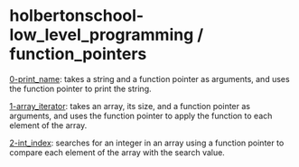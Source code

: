 # holbertonschool-low_level_programming / function_pointers

[0-print_name](https://github.com/jGohan-cpu/holbertonschool-low_level_programming/blob/master/function_pointers/0-print_name.c): takes a string and a function pointer as arguments, and uses the function pointer to print the string.

[1-array_iterator](https://github.com/jGohan-cpu/holbertonschool-low_level_programming/blob/master/function_pointers/1-array_iterator.c): takes an array, its size, and a function pointer as arguments, and uses the function pointer to apply the function to each element of the array.

[2-int_index](https://github.com/jGohan-cpu/holbertonschool-low_level_programming/blob/master/function_pointers/2-int_index.c): searches for an integer in an array using a function pointer to compare each element of the array with the search value.
